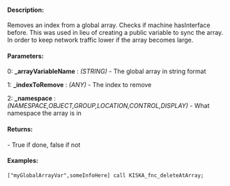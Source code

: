 #### Description:
Removes an index from a global array. Checks if machine hasInterface before. This was used in lieu of creating a public variable to sync the array. In order to keep network traffic lower if the array becomes large.

#### Parameters:
0: **_arrayVariableName** : *(STRING)* - The global array in string format

1: **_indexToRemove** : *(ANY)* - The index to remove

2: **_namespace** : *(NAMESPACE,OBJECT,GROUP,LOCATION,CONTROL,DISPLAY)* - What namespace the array is in

#### Returns:
<BOOL> - True if done, false if not

#### Examples:
```sqf
["myGlobalArrayVar",someInfoHere] call KISKA_fnc_deleteAtArray;
```

